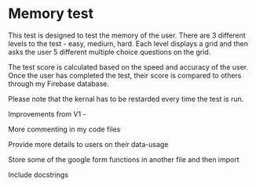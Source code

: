# Memory test

This test is designed to test the memory of the user. There are 3 different levels to the test - easy, medium, hard. Each level displays a grid and then asks the user 5 different multiple choice questions on the grid. 

The test score is calculated based on the speed and accuracy of the user. Once the user has completed the test, their score is compared to others through my Firebase database.

Please note that the kernal has to be restarded every time the test is run.





Improvements from V1 -

More commenting in my code files

Provide more details to users on their data-usage

Store some of the google form functions in another file and then import

Include docstrings
